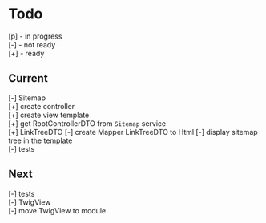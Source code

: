 # Todo

[p] - in progress  
[-] - not ready  
[+] - ready  

## Current

[-] Sitemap  
    [+] create controller  
    [+] create view template  
    [+] get RootControllerDTO from `Sitemap` service  
    [+] LinkTreeDTO
    [-] create Mapper LinkTreeDTO to Html
    [-] display sitemap tree in the template  
    [-] tests  

## Next

[-] tests  
    [-] TwigView  
[-] move TwigView to module  
